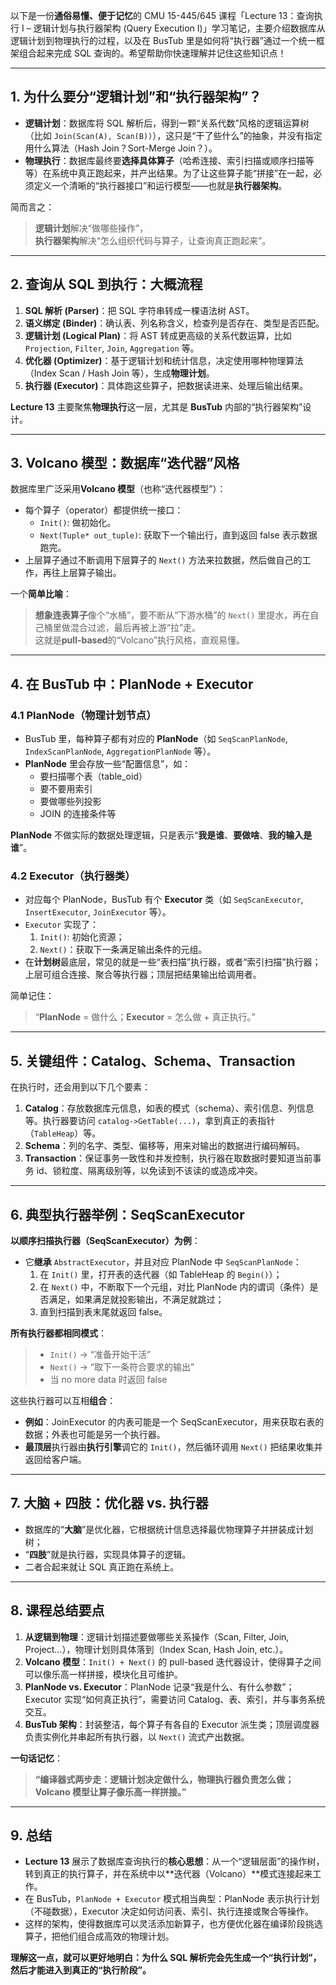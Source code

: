 以下是一份**通俗易懂、便于记忆**的 CMU 15-445/645 课程「Lecture 13：查询执行 I – 逻辑计划与执行器架构 (Query Execution I)」学习笔记，主要介绍数据库从逻辑计划到物理执行的过程，以及在 BusTub 里是如何将“执行器”通过一个统一框架组合起来完成 SQL 查询的。希望帮助你快速理解并记住这些知识点！

---

## 1. 为什么要分“逻辑计划”和“执行器架构”？

- **逻辑计划**：数据库将 SQL 解析后，得到一颗“关系代数”风格的逻辑运算树（比如 `Join(Scan(A), Scan(B))`），这只是“干了些什么”的抽象，并没有指定用什么算法（Hash Join？Sort-Merge Join？）。
- **物理执行**：数据库最终要**选择具体算子**（哈希连接、索引扫描或顺序扫描等等）在系统中真正跑起来，并产出结果。为了让这些算子能“拼接”在一起，必须定义一个清晰的“执行器接口”和运行模型——也就是**执行器架构**。

简而言之：

> **逻辑计划**解决“做哪些操作”，  
> **执行器架构**解决“怎么组织代码与算子，让查询真正跑起来”。

---

## 2. 查询从 SQL 到执行：大概流程

1. **SQL 解析 (Parser)**：把 SQL 字符串转成一棵语法树 AST。
2. **语义绑定 (Binder)**：确认表、列名称含义，检查列是否存在、类型是否匹配。
3. **逻辑计划 (Logical Plan)**：将 AST 转成更高级的关系代数运算，比如 `Projection`, `Filter`, `Join`, `Aggregation` 等。
4. **优化器 (Optimizer)**：基于逻辑计划和统计信息，决定使用哪种物理算法（Index Scan / Hash Join 等），生成**物理计划**。
5. **执行器 (Executor)**：具体跑这些算子，把数据读进来、处理后输出结果。

**Lecture 13** 主要聚焦**物理执行**这一层，尤其是 **BusTub** 内部的“执行器架构”设计。

---

## 3. Volcano 模型：数据库“迭代器”风格

数据库里广泛采用**Volcano 模型**（也称“迭代器模型”）：

- 每个算子（operator）都提供统一接口：
  - `Init()`: 做初始化。
  - `Next(Tuple* out_tuple)`: 获取下一个输出行，直到返回 false 表示数据跑完。
- 上层算子通过不断调用下层算子的 `Next()` 方法来拉数据，然后做自己的工作，再往上层算子输出。

一个**简单比喻**：

> **想象连表算子**像个“水桶”，要不断从“下游水桶”的 `Next()` 里提水，再在自己桶里做混合过滤，最后再被上游“拉”走。  
> 这就是**pull-based**的“Volcano”执行风格，直观易懂。

---

## 4. 在 BusTub 中：PlanNode + Executor

### 4.1 PlanNode（物理计划节点）

- BusTub 里，每种算子都有对应的 **PlanNode**（如 `SeqScanPlanNode`, `IndexScanPlanNode`, `AggregationPlanNode` 等）。
- **PlanNode** 里会存放一些“配置信息”，如：
  - 要扫描哪个表（table_oid）
  - 要不要用索引
  - 要做哪些列投影
  - JOIN 的连接条件等

**PlanNode** 不做实际的数据处理逻辑，只是表示“**我是谁**、**要做啥**、**我的输入是谁**”。

### 4.2 Executor（执行器类）

- 对应每个 PlanNode，BusTub 有个 **Executor** 类（如 `SeqScanExecutor`, `InsertExecutor`, `JoinExecutor` 等）。
- `Executor` 实现了：
  1. `Init()`: 初始化资源；
  2. `Next()`：获取下一条满足输出条件的元组。
- 在**计划树**最底层，常见的就是一些“表扫描”执行器，或者“索引扫描”执行器；上层可组合连接、聚合等执行器；顶层把结果输出给调用者。

简单记住：

> “**PlanNode** = 做什么；**Executor** = 怎么做 + 真正执行。”

---

## 5. 关键组件：Catalog、Schema、Transaction

在执行时，还会用到以下几个要素：

1. **Catalog**：存放数据库元信息，如表的模式（schema）、索引信息、列信息等。执行器要访问 `catalog->GetTable(...)`，拿到真正的表指针（`TableHeap`）等。
2. **Schema**：列的名字、类型、偏移等，用来对输出的数据进行编码解码。
3. **Transaction**：保证事务一致性和并发控制，执行器在取数据时要知道当前事务 id、锁粒度、隔离级别等，以免读到不该读的或造成冲突。

---

## 6. 典型执行器举例：SeqScanExecutor

**以顺序扫描执行器（SeqScanExecutor）为例**：

- 它**继承** `AbstractExecutor`，并且对应 PlanNode 中 `SeqScanPlanNode`：
  1. 在 `Init()` 里，打开表的迭代器（如 TableHeap 的 `Begin()`）；
  2. 在 `Next()` 中，不断取下一个元组，对比 PlanNode 内的谓词（条件）是否满足，如果满足就投影输出，不满足就跳过；
  3. 直到扫描到表末尾就返回 false。

**所有执行器都相同模式**：

> - `Init()` → “准备开始干活”
> - `Next()` → “取下一条符合要求的输出”
> - 当 no more data 时返回 false

这些执行器可以互相**组合**：

- **例如**：JoinExecutor 的内表可能是一个 SeqScanExecutor，用来获取右表的数据；外表也可能是另一个执行器。
- **最顶层**执行器由**执行引擎**调它的 `Init()`，然后循环调用 `Next()` 把结果收集并返回给客户端。

---

## 7. 大脑 + 四肢：优化器 vs. 执行器

- 数据库的“**大脑**”是优化器，它根据统计信息选择最优物理算子并拼装成计划树；
- “**四肢**”就是执行器，实现具体算子的逻辑。
- 二者合起来就让 SQL 真正跑在系统上。

---

## 8. 课程总结要点

1. **从逻辑到物理**：逻辑计划描述要做哪些关系操作（Scan, Filter, Join, Project...），物理计划则具体落到（Index Scan, Hash Join, etc.）。
2. **Volcano 模型**：`Init() + Next()` 的 pull-based 迭代器设计，使得算子之间可以像乐高一样拼接，模块化且可维护。
3. **PlanNode vs. Executor**：PlanNode 记录“我是什么、有什么参数”；Executor 实现“如何真正执行”，需要访问 Catalog、表、索引，并与事务系统交互。
4. **BusTub 架构**：封装整洁，每个算子有各自的 Executor 派生类；顶层调度器负责实例化并串起所有执行器，以 `Next()` 流式产出数据。

**一句话记忆**：

> **“编译器式两步走：逻辑计划决定做什么，物理执行器负责怎么做；Volcano 模型让算子像乐高一样拼接。”**

---

## 9. 总结

- **Lecture 13** 展示了数据库查询执行的**核心思想**：从一个“逻辑层面”的操作树，转到真正的执行算子，并在系统中以**迭代器（Volcano）**模式连接起来工作。
- 在 BusTub，`PlanNode + Executor` 模式相当典型：PlanNode 表示执行计划（不碰数据），Executor 决定如何访问表、索引、执行连接或聚合等操作。
- 这样的架构，使得数据库可以灵活添加新算子，也方便优化器在编译阶段挑选算子，把他们组合成高效的物理计划。

**理解这一点，就可以更好地明白：为什么 SQL 解析完会先生成一个“执行计划”，然后才能进入到真正的“执行阶段”。**
